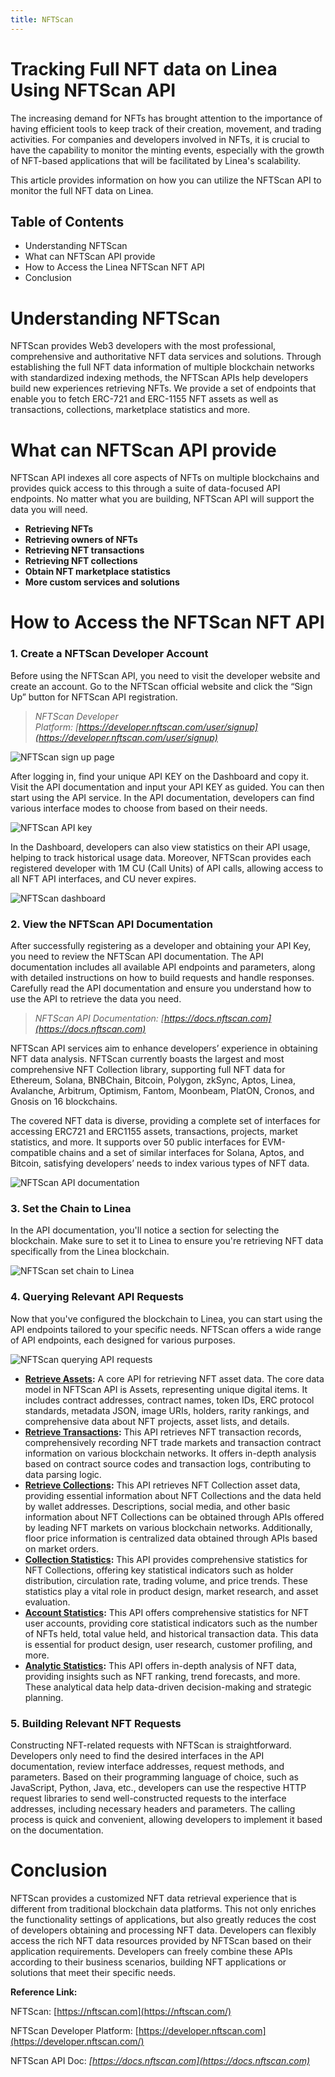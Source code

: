 ```yaml
---
title: NFTScan
---
```


# Tracking Full NFT data on Linea Using NFTScan API

The increasing demand for NFTs has brought attention to the importance of having efficient tools to keep track of their creation, movement, and trading activities. For companies and developers involved in NFTs, it is crucial to have the capability to monitor the minting events, especially with the growth of NFT-based applications that will be facilitated by Linea's scalability.

This article provides information on how you can utilize the NFTScan API to monitor the full NFT data on Linea.

## Table of Contents

- Understanding NFTScan
- What can NFTScan API provide
- How to Access the Linea NFTScan NFT API
- Conclusion

# Understanding NFTScan

NFTScan provides Web3 developers with the most professional, comprehensive and authoritative NFT data services and solutions. Through establishing the full NFT data information of multiple blockchain networks with standardized indexing methods, the NFTScan APIs help developers build new experiences retrieving NFTs. We provide a set of endpoints that enable you to fetch ERC-721 and ERC-1155 NFT assets as well as transactions, collections, marketplace statistics and more.

# **What can NFTScan API provide**

NFTScan API indexes all core aspects of NFTs on multiple blockchains and provides quick access to this through a suite of data-focused API endpoints. No matter what you are building, NFTScan API will support the data you will need.

- **Retrieving NFTs**
- **Retrieving owners of NFTs**
- **Retrieving NFT transactions**
- **Retrieving NFT collections**
- **Obtain NFT marketplace statistics**
- **More custom services and solutions**

# **How to Access the NFTScan NFT API**

### 1. **Create a NFTScan Developer Account**

Before using the NFTScan API, you need to visit the developer website and create an account. Go to the NFTScan official website and click the “Sign Up” button for NFTScan API registration.

> _NFTScan Developer Platform: [https://developer.nftscan.com/user/signup](https://developer.nftscan.com/user/signup)_

<div class="center-container">
  <div class="img-medium">
      <img
        src="/img/article_images/Build_on_Linea/Tooling_and_infrastructure/Data_indexers/NFTScan/Linea_NFTScan_create_account.png"
        alt="NFTScan sign up page"
      />
  </div>
</div>

After logging in, find your unique API KEY on the Dashboard and copy it. Visit the API documentation and input your API KEY as guided. You can then start using the API service. In the API documentation, developers can find various interface modes to choose from based on their needs.

<div class="center-container">
  <div class="img-medium">
      <img
        src="/img/article_images/Build_on_Linea/Tooling_and_infrastructure/Data_indexers/NFTScan/Linea_NFTScan_add_API_key.png"
        alt="NFTScan API key"
      />
  </div>
</div>

In the Dashboard, developers can also view statistics on their API usage, helping to track historical usage data. Moreover, NFTScan provides each registered developer with 1M CU (Call Units) of API calls, allowing access to all NFT API interfaces, and CU never expires.

<div class="center-container">
  <div class="img-medium">
      <img
        src="/img/article_images/Build_on_Linea/Tooling_and_infrastructure/Data_indexers/NFTScan/Linea_NFTScan_dashboard.png"
        alt="NFTScan dashboard"
      />
  </div>
</div>

### **2. View the NFTScan API Documentation**

After successfully registering as a developer and obtaining your API Key, you need to review the NFTScan API documentation. The API documentation includes all available API endpoints and parameters, along with detailed instructions on how to build requests and handle responses. Carefully read the API documentation and ensure you understand how to use the API to retrieve the data you need.

> _NFTScan API Documentation: [https://docs.nftscan.com](https://docs.nftscan.com)_

NFTScan API services aim to enhance developers’ experience in obtaining NFT data analysis. NFTScan currently boasts the largest and most comprehensive NFT Collection library, supporting full NFT data for Ethereum, Solana, BNBChain, Bitcoin, Polygon, zkSync, Aptos, Linea, Avalanche, Arbitrum, Optimism, Fantom, Moonbeam, PlatON, Cronos, and Gnosis on 16 blockchains.

The covered NFT data is diverse, providing a complete set of interfaces for accessing ERC721 and ERC1155 assets, transactions, projects, market statistics, and more. It supports over 50 public interfaces for EVM-compatible chains and a set of similar interfaces for Solana, Aptos, and Bitcoin, satisfying developers’ needs to index various types of NFT data.

<div class="center-container">
  <div class="img-large">
      <img
        src="/img/article_images/Build_on_Linea/Tooling_and_infrastructure/Data_indexers/NFTScan/Linea_NFTScan_API_documentation.png"
        alt="NFTScan API documentation"
      />
  </div>
</div>

### **3. Set the Chain to Linea**

In the API documentation, you'll notice a section for selecting the blockchain. Make sure to set it to Linea to ensure you're retrieving NFT data specifically from the Linea blockchain.

<div class="center-container">
  <div class="img-large">
      <img
        src="/img/article_images/Build_on_Linea/Tooling_and_infrastructure/Data_indexers/NFTScan/Linea_NFTScan_set_chain_to_Linea.png"
        alt="NFTScan set chain to Linea"
      />
  </div>
</div>

### **4. Querying Relevant API Requests**

Now that you've configured the blockchain to Linea, you can start using the API endpoints tailored to your specific needs. NFTScan offers a wide range of API endpoints, each designed for various purposes.

<div class="center-container">
  <div class="img-large">
      <img
        src="/img/article_images/Build_on_Linea/Tooling_and_infrastructure/Data_indexers/NFTScan/Linea_NFTScan_querying_API_requests.png"
        alt="NFTScan querying API requests"
      />
  </div>
</div>

- **[Retrieve Assets](https://docs.nftscan.com/reference/evm/get-nfts-by-account):** A core API for retrieving NFT asset data. The core data model in NFTScan API is Assets, representing unique digital items. It includes contract addresses, contract names, token IDs, ERC protocol standards, metadata JSON, image URIs, holders, rarity rankings, and comprehensive data about NFT projects, asset lists, and details.
- **[Retrieve Transactions](https://docs.nftscan.com/reference/evm/get-transactions-by-account):** This API retrieves NFT transaction records, comprehensively recording NFT trade markets and transaction contract information on various blockchain networks. It offers in-depth analysis based on contract source codes and transaction logs, contributing to data parsing logic.
- **[Retrieve Collections](https://docs.nftscan.com/reference/evm/get-an-nft-collection):** This API retrieves NFT Collection asset data, providing essential information about NFT Collections and the data held by wallet addresses. Descriptions, social media, and other basic information about NFT Collections can be obtained through APIs offered by leading NFT markets on various blockchain networks. Additionally, floor price information is centralized data obtained through APIs based on market orders.
- **[Collection Statistics](https://docs.nftscan.com/reference/evm/collection-statistics):** This API provides comprehensive statistics for NFT Collections, offering key statistical indicators such as holder distribution, circulation rate, trading volume, and price trends. These statistics play a vital role in product design, market research, and asset evaluation.
- **[Account Statistics](https://docs.nftscan.com/reference/evm/account-overview-statistics):** This API offers comprehensive statistics for NFT user accounts, providing core statistical indicators such as the number of NFTs held, total value held, and historical transaction data. This data is essential for product design, user research, customer profiling, and more.
- **[Analytic Statistics](https://docs.nftscan.com/reference/evm/trade-ranking):** This API offers in-depth analysis of NFT data, providing insights such as NFT ranking, trend forecasts, and more. These analytical data help data-driven decision-making and strategic planning.

### **5. Building Relevant NFT Requests**

Constructing NFT-related requests with NFTScan is straightforward. Developers only need to find the desired interfaces in the API documentation, review interface addresses, request methods, and parameters. Based on their programming language of choice, such as JavaScript, Python, Java, etc., developers can use the respective HTTP request libraries to send well-constructed requests to the interface addresses, including necessary headers and parameters. The calling process is quick and convenient, allowing developers to implement it based on the documentation.

# **Conclusion**

NFTScan provides a customized NFT data retrieval experience that is different from traditional blockchain data platforms. This not only enriches the functionality settings of applications, but also greatly reduces the cost of developers obtaining and processing NFT data. Developers can flexibly access the rich NFT data resources provided by NFTScan based on their application requirements. Developers can freely combine these APIs according to their business scenarios, building NFT applications or solutions that meet their specific needs.

**Reference Link:**

NFTScan: [https://nftscan.com](https://nftscan.com/)

NFTScan Developer Platform: [https://developer.nftscan.com](https://developer.nftscan.com/)

NFTScan API Doc: _[https://docs.nftscan.com](https://docs.nftscan.com)_
